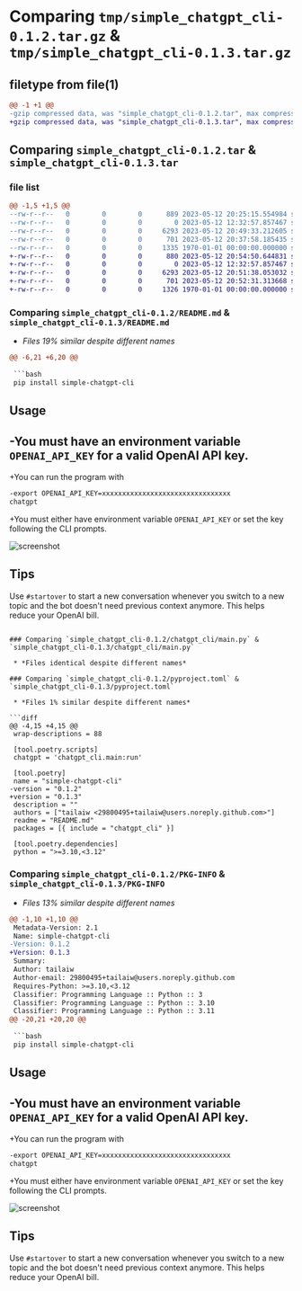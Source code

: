 # Comparing `tmp/simple_chatgpt_cli-0.1.2.tar.gz` & `tmp/simple_chatgpt_cli-0.1.3.tar.gz`

## filetype from file(1)

```diff
@@ -1 +1 @@
-gzip compressed data, was "simple_chatgpt_cli-0.1.2.tar", max compression
+gzip compressed data, was "simple_chatgpt_cli-0.1.3.tar", max compression
```

## Comparing `simple_chatgpt_cli-0.1.2.tar` & `simple_chatgpt_cli-0.1.3.tar`

### file list

```diff
@@ -1,5 +1,5 @@
--rw-r--r--   0        0        0      889 2023-05-12 20:25:15.554984 simple_chatgpt_cli-0.1.2/README.md
--rw-r--r--   0        0        0        0 2023-05-12 12:32:57.857467 simple_chatgpt_cli-0.1.2/chatgpt_cli/__init__.py
--rw-r--r--   0        0        0     6293 2023-05-12 20:49:33.212605 simple_chatgpt_cli-0.1.2/chatgpt_cli/main.py
--rw-r--r--   0        0        0      701 2023-05-12 20:37:58.185435 simple_chatgpt_cli-0.1.2/pyproject.toml
--rw-r--r--   0        0        0     1335 1970-01-01 00:00:00.000000 simple_chatgpt_cli-0.1.2/PKG-INFO
+-rw-r--r--   0        0        0      880 2023-05-12 20:54:50.644831 simple_chatgpt_cli-0.1.3/README.md
+-rw-r--r--   0        0        0        0 2023-05-12 12:32:57.857467 simple_chatgpt_cli-0.1.3/chatgpt_cli/__init__.py
+-rw-r--r--   0        0        0     6293 2023-05-12 20:51:38.053032 simple_chatgpt_cli-0.1.3/chatgpt_cli/main.py
+-rw-r--r--   0        0        0      701 2023-05-12 20:52:31.313668 simple_chatgpt_cli-0.1.3/pyproject.toml
+-rw-r--r--   0        0        0     1326 1970-01-01 00:00:00.000000 simple_chatgpt_cli-0.1.3/PKG-INFO
```

### Comparing `simple_chatgpt_cli-0.1.2/README.md` & `simple_chatgpt_cli-0.1.3/README.md`

 * *Files 19% similar despite different names*

```diff
@@ -6,21 +6,20 @@
 
 ```bash
 pip install simple-chatgpt-cli
 ```
 
 ## Usage
 
-You must have an environment variable `OPENAI_API_KEY` for a valid OpenAI API key.
-
+You can run the program with
 ```bash
-export OPENAI_API_KEY=xxxxxxxxxxxxxxxxxxxxxxxxxxxxxxxx
 chatgpt
 ```
 
+You must either have environment variable `OPENAI_API_KEY` or set the key following the CLI prompts.
 
 ![screenshot](screenshot.png)
 
 ## Tips
 
 Use `#startover` to start a new conversation whenever you switch to a new topic and the bot doesn't need previous context anymore. This helps reduce your OpenAI bill.
```

### Comparing `simple_chatgpt_cli-0.1.2/chatgpt_cli/main.py` & `simple_chatgpt_cli-0.1.3/chatgpt_cli/main.py`

 * *Files identical despite different names*

### Comparing `simple_chatgpt_cli-0.1.2/pyproject.toml` & `simple_chatgpt_cli-0.1.3/pyproject.toml`

 * *Files 1% similar despite different names*

```diff
@@ -4,15 +4,15 @@
 wrap-descriptions = 88
 
 [tool.poetry.scripts]
 chatgpt = 'chatgpt_cli.main:run'
 
 [tool.poetry]
 name = "simple-chatgpt-cli"
-version = "0.1.2"
+version = "0.1.3"
 description = ""
 authors = ["tailaiw <29800495+tailaiw@users.noreply.github.com>"]
 readme = "README.md"
 packages = [{ include = "chatgpt_cli" }]
 
 [tool.poetry.dependencies]
 python = ">=3.10,<3.12"
```

### Comparing `simple_chatgpt_cli-0.1.2/PKG-INFO` & `simple_chatgpt_cli-0.1.3/PKG-INFO`

 * *Files 13% similar despite different names*

```diff
@@ -1,10 +1,10 @@
 Metadata-Version: 2.1
 Name: simple-chatgpt-cli
-Version: 0.1.2
+Version: 0.1.3
 Summary: 
 Author: tailaiw
 Author-email: 29800495+tailaiw@users.noreply.github.com
 Requires-Python: >=3.10,<3.12
 Classifier: Programming Language :: Python :: 3
 Classifier: Programming Language :: Python :: 3.10
 Classifier: Programming Language :: Python :: 3.11
@@ -20,21 +20,20 @@
 
 ```bash
 pip install simple-chatgpt-cli
 ```
 
 ## Usage
 
-You must have an environment variable `OPENAI_API_KEY` for a valid OpenAI API key.
-
+You can run the program with
 ```bash
-export OPENAI_API_KEY=xxxxxxxxxxxxxxxxxxxxxxxxxxxxxxxx
 chatgpt
 ```
 
+You must either have environment variable `OPENAI_API_KEY` or set the key following the CLI prompts.
 
 ![screenshot](screenshot.png)
 
 ## Tips
 
 Use `#startover` to start a new conversation whenever you switch to a new topic and the bot doesn't need previous context anymore. This helps reduce your OpenAI bill.
```

